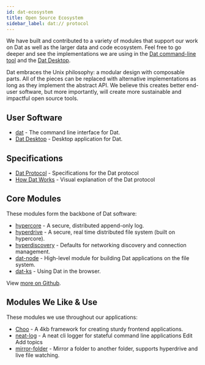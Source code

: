 ```yaml
---
id: dat-ecosystem
title: Open Source Ecosystem
sidebar_label: dat:// protocol
---
```


We have built and contributed to a variety of modules that support our work on Dat as well as the larger data and code ecosystem. Feel free to go deeper and see the implementations we are using in the [Dat command-line tool](https://github.com/datproject/dat) and the [Dat Desktop](https://github.com/datproject/dat-desktop).

Dat embraces the Unix philosophy: a modular design with composable parts. All of the pieces can be replaced with alternative implementations as long as they implement the abstract API. We believe this creates better end-user software, but more importantly, will create more sustainable and impactful open source tools.

## User Software

* [dat](https://github.com/datproject/dat) - The command line interface for Dat.
* [Dat Desktop](https://github.com/datproject/dat-desktop) - Desktop application for Dat.

## Specifications

* [Dat Protocol](https://www.datprotocol.com/) - Specifications for the Dat protocol
* [How Dat Works](https://datprotocol.github.io/how-dat-works/) - Visual explanation of the Dat protocol

## Core Modules

These modules form the backbone of Dat software:

* [hypercore](https://github.com/mafintosh/hypercore) - A secure, distributed append-only log.
* [hyperdrive](https://github.com/mafintosh/hyperdrive) - A secure, real time distributed file system (built on hypercore).
* [hyperdiscovery](https://github.com/karissa/hyperdiscovery) - Defaults for networking discovery and connection management.
* [dat-node](https://github.com/datproject/dat-node) - High-level module for building Dat applications on the file system.
* [dat-ks](https://github.com/datproject/dat-js) - Using Dat in the browser.

View [more on Github](https://github.com/search?utf8=%E2%9C%93&q=topic%3Adat&type=Repositories).

## Modules We Like & Use

These modules we use throughout our applications:

* [Choo](https://github.com/yoshuawuyts/choo) - A 4kb framework for creating sturdy frontend applications.
* [neat-log](https://github.com/joehand/neat-log) - A neat cli logger for stateful command line applications Edit
Add topics
* [mirror-folder](https://github.com/mafintosh/mirror-folder) - Mirror a folder to another folder, supports hyperdrive and live file watching.

